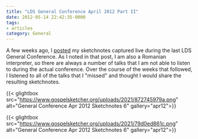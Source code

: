 ```yaml
---
title: "LDS General Conference April 2012 Part II"
date: 2012-05-14 22:42:35-0000
tags:
- articles
category: General
---
```


A few weeks ago, I <a title="LDS General Conference April 2012" href="https://www.bennorris.blog/2012/04/05/lds-general-conference.html">posted</a> my sketchnotes captured live during the last LDS General Conference. As I noted in that post, I am also a Romanian interpreter, so there are always a number of talks that I am not able to listen to during the actual conference. Over the course of the weeks that followed, I listened to all of the talks that I "missed" and thought I would share the resulting sketchnotes.

{{< glightbox src="https://www.gospelsketcher.org/uploads/2021/872745979a.png" alt="General Conference Apr 2012 Sketchnotes 6" gallery="apr12">}}

{{< glightbox src="https://www.gospelsketcher.org/uploads/2021/79d0ed861c.png" alt="General Conference Apr 2012 Sketchnotes 6" gallery="apr12">}}
